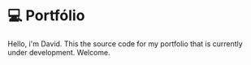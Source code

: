 # 💻 Portfólio

Hello, i'm David. This the source code for my portfolio that is currently under development. Welcome.
